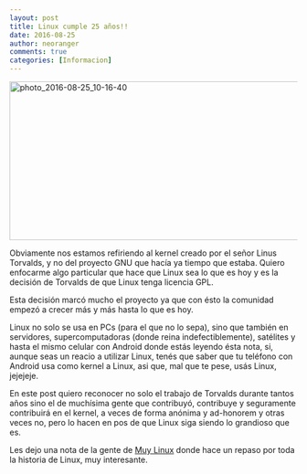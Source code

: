 ```yaml
---
layout: post
title: Linux cumple 25 años!!
date: 2016-08-25
author: neoranger
comments: true
categories: [Informacion]
---
```

<img class="  wp-image-2709 aligncenter" src="https://blogneositelinux.files.wordpress.com/2016/10/photo_2016-08-25_10-16-40.jpg" alt="photo_2016-08-25_10-16-40" width="563" height="278" />

Obviamente nos estamos refiriendo al kernel creado por el señor Linus Torvalds, y no del proyecto GNU que hacía ya tiempo que estaba.
Quiero enfocarme algo particular que hace que Linux sea lo que es hoy y es la decisión de Torvalds de que Linux tenga licencia GPL.

Esta decisión marcó mucho el proyecto ya que con ésto la comunidad empezó a crecer más y más hasta lo que es hoy.

Linux no solo se usa en PCs (para el que no lo sepa), sino que también en servidores, supercomputadoras (donde reina indefectiblemente), satélites y hasta el mismo celular con Android donde estás leyendo ésta nota, si, aunque seas un reacio a utilizar Linux, tenés que saber que tu teléfono con Android usa como kernel a Linux, asi que, mal que te pese, usás Linux, jejejeje.

En este post quiero reconocer no solo el trabajo de Torvalds durante tantos años sino el de muchísima gente que contribuyó, contribuye y seguramente contribuirá en el kernel, a veces de forma anónima y ad-honorem y otras veces no, pero lo hacen en pos de que Linux siga siendo lo grandioso que es.

Les dejo una nota de la gente de <a href="http://www.muylinux.com/2016/08/25/linux-cumple-25-anos">Muy Linux</a> donde hace un repaso por toda la historia de Linux, muy interesante.
